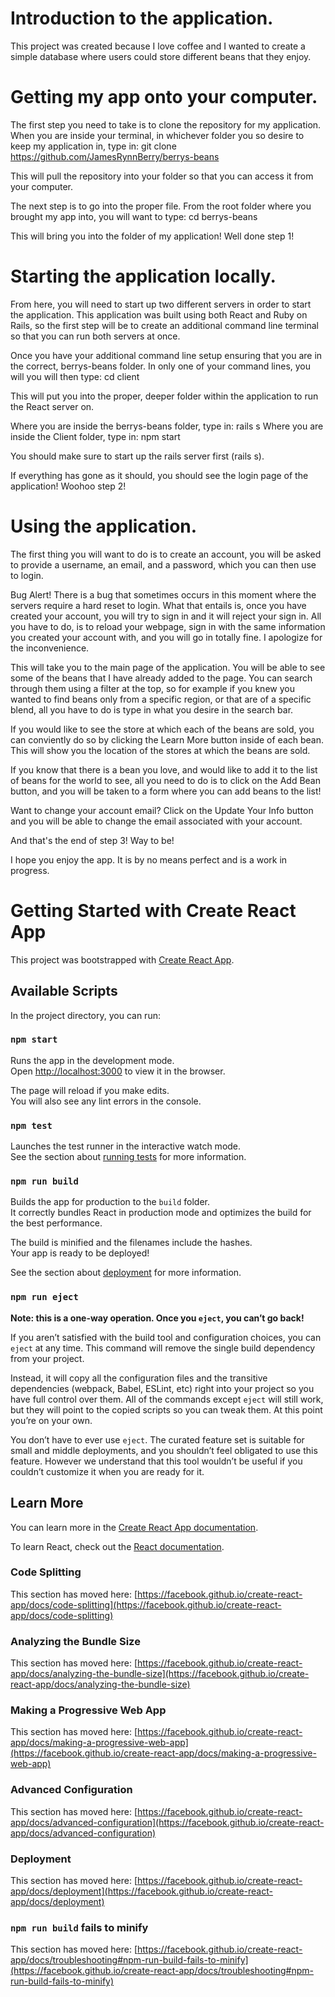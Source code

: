 # Introduction to the application.

This project was created because I love coffee and I wanted to create a simple database where users could store different beans that they enjoy. 

# Getting my app onto your computer. 
The first step you need to take is to clone the repository for my application. 
When you are inside your terminal, in whichever folder you so desire to keep my application in, type in: git clone https://github.com/JamesRynnBerry/berrys-beans

This will pull the repository into your folder so that you can access it from your computer.

The next step is to go into the proper file. From the root folder where you brought my app into, you will want to type: cd berrys-beans 

This will bring you into the folder of my application! Well done step 1! 

# Starting the application locally.
From here, you will need to start up two different servers in order to start the application. This application was built using both React and Ruby on Rails, so  the first step will be to create an additional command line terminal so that you can run both servers at once. 

Once you have your additional command line setup ensuring that you are in the correct, berrys-beans folder. In only one of your command lines, you will you will then type: cd client 

This will put you into the proper, deeper folder within the application to run the React server on.

Where you are inside the berrys-beans folder, type in: rails s
Where you are inside the Client folder, type in: npm start 

You should make sure to start up the rails server first (rails s).

If everything has gone as it should, you should see the login page of the application! Woohoo step 2!

# Using the application. 
The first thing you will want to do is to create an account, you will be asked to provide a username, an email, and a password, which you can then use to login.

Bug Alert! There is a bug that sometimes occurs in this moment where the servers require a hard reset to login. What that entails is, once you have created your account, you will try to sign in and it will reject your sign in. All you have to do, is to reload your webpage, sign in with the same information you created your account with, and you will go in totally fine. I apologize for the inconvenience.

This will take you to the main page of the application. You will be able to see some of the beans that I have already added to the page. You can search through them using a filter at the top, so for example if you knew you wanted to find beans only from a specific region, or that are of a specific blend, all you have to do is type in what you desire in the search bar. 

If you would like to see the store at which each of the beans are sold, you can conviently do so by clicking the Learn More button inside of each bean. This will show you the location of the stores at which the beans are sold. 

If you know that there is a bean you love, and would like to add it to the list of beans for the world to see, all you need to do is to click on the Add Bean button, and you will be taken to a form where you can add beans to the list!

Want to change your account email? Click on the Update Your Info button and you will be able to change the email associated with your account.

And that's the end of step 3! Way to be!

I hope you enjoy the app. It is by no means perfect and is a work in progress. 

# Getting Started with Create React App

This project was bootstrapped with [Create React App](https://github.com/facebook/create-react-app).

## Available Scripts

In the project directory, you can run:

### `npm start`

Runs the app in the development mode.\
Open [http://localhost:3000](http://localhost:3000) to view it in the browser.

The page will reload if you make edits.\
You will also see any lint errors in the console.

### `npm test`

Launches the test runner in the interactive watch mode.\
See the section about [running tests](https://facebook.github.io/create-react-app/docs/running-tests) for more information.

### `npm run build`

Builds the app for production to the `build` folder.\
It correctly bundles React in production mode and optimizes the build for the best performance.

The build is minified and the filenames include the hashes.\
Your app is ready to be deployed!

See the section about [deployment](https://facebook.github.io/create-react-app/docs/deployment) for more information.

### `npm run eject`

**Note: this is a one-way operation. Once you `eject`, you can’t go back!**

If you aren’t satisfied with the build tool and configuration choices, you can `eject` at any time. This command will remove the single build dependency from your project.

Instead, it will copy all the configuration files and the transitive dependencies (webpack, Babel, ESLint, etc) right into your project so you have full control over them. All of the commands except `eject` will still work, but they will point to the copied scripts so you can tweak them. At this point you’re on your own.

You don’t have to ever use `eject`. The curated feature set is suitable for small and middle deployments, and you shouldn’t feel obligated to use this feature. However we understand that this tool wouldn’t be useful if you couldn’t customize it when you are ready for it.

## Learn More

You can learn more in the [Create React App documentation](https://facebook.github.io/create-react-app/docs/getting-started).

To learn React, check out the [React documentation](https://reactjs.org/).

### Code Splitting

This section has moved here: [https://facebook.github.io/create-react-app/docs/code-splitting](https://facebook.github.io/create-react-app/docs/code-splitting)

### Analyzing the Bundle Size

This section has moved here: [https://facebook.github.io/create-react-app/docs/analyzing-the-bundle-size](https://facebook.github.io/create-react-app/docs/analyzing-the-bundle-size)

### Making a Progressive Web App

This section has moved here: [https://facebook.github.io/create-react-app/docs/making-a-progressive-web-app](https://facebook.github.io/create-react-app/docs/making-a-progressive-web-app)

### Advanced Configuration

This section has moved here: [https://facebook.github.io/create-react-app/docs/advanced-configuration](https://facebook.github.io/create-react-app/docs/advanced-configuration)

### Deployment

This section has moved here: [https://facebook.github.io/create-react-app/docs/deployment](https://facebook.github.io/create-react-app/docs/deployment)

### `npm run build` fails to minify

This section has moved here: [https://facebook.github.io/create-react-app/docs/troubleshooting#npm-run-build-fails-to-minify](https://facebook.github.io/create-react-app/docs/troubleshooting#npm-run-build-fails-to-minify)
